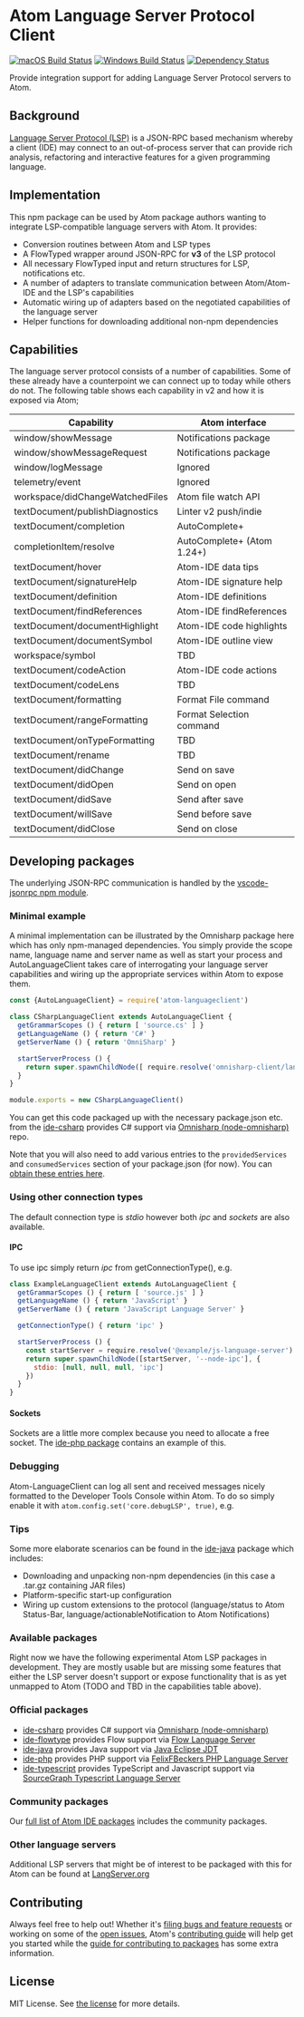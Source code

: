 # Atom Language Server Protocol Client

[![macOS Build Status](https://travis-ci.org/atom/atom-languageclient.svg?branch=master)](https://travis-ci.org/atom/atom-languageclient) [![Windows Build Status](https://ci.appveyor.com/api/projects/status/xibqpw9h3lya87xs/branch/master?svg=true
)](https://ci.appveyor.com/project/Atom/atom-languageclient/branch/master) [![Dependency Status](https://david-dm.org/atom/atom-languageclient.svg)](https://david-dm.org/atom/atom-languageclient)

Provide integration support for adding Language Server Protocol servers to Atom.

## Background

[Language Server Protocol (LSP)](https://microsoft.github.io/language-server-protocol/) is a JSON-RPC based mechanism whereby a client (IDE) may connect to an out-of-process server that can provide rich analysis, refactoring and interactive features for a given programming language.

## Implementation

This npm package can be used by Atom package authors wanting to integrate LSP-compatible language servers with Atom. It provides:

* Conversion routines between Atom and LSP types
* A FlowTyped wrapper around JSON-RPC for **v3** of the LSP protocol
* All necessary FlowTyped input and return structures for LSP, notifications etc.
* A number of adapters to translate communication between Atom/Atom-IDE and the LSP's capabilities
* Automatic wiring up of adapters based on the negotiated capabilities of the language server
* Helper functions for downloading additional non-npm dependencies

## Capabilities

The language server protocol consists of a number of capabilities. Some of these already have a counterpoint we can connect up to today while others do not.  The following table shows each capability in v2 and how it is exposed via Atom;

| Capability                      | Atom interface                |
|---------------------------------|-------------------------------|
| window/showMessage              | Notifications package         |
| window/showMessageRequest       | Notifications package         |
| window/logMessage               | Ignored                       |
| telemetry/event                 | Ignored                       |
| workspace/didChangeWatchedFiles | Atom file watch API           |
| textDocument/publishDiagnostics | Linter v2 push/indie          |
| textDocument/completion         | AutoComplete+                 |
| completionItem/resolve          | AutoComplete+ (Atom 1.24+)    |
| textDocument/hover              | Atom-IDE data tips            |
| textDocument/signatureHelp      | Atom-IDE signature help       |
| textDocument/definition         | Atom-IDE definitions          |
| textDocument/findReferences     | Atom-IDE findReferences       |
| textDocument/documentHighlight  | Atom-IDE code highlights      |
| textDocument/documentSymbol     | Atom-IDE outline view         |
| workspace/symbol                | TBD                           |
| textDocument/codeAction         | Atom-IDE code actions         |
| textDocument/codeLens           | TBD                           |
| textDocument/formatting         | Format File command           |
| textDocument/rangeFormatting    | Format Selection command      |
| textDocument/onTypeFormatting   | TBD                           |
| textDocument/rename             | TBD                           |
| textDocument/didChange          | Send on save                  |
| textDocument/didOpen            | Send on open                  |
| textDocument/didSave            | Send after save               |
| textDocument/willSave           | Send before save              |
| textDocument/didClose           | Send on close                 |

## Developing packages

The underlying JSON-RPC communication is handled by the [vscode-jsonrpc npm module](https://www.npmjs.com/package/vscode-jsonrpc).

### Minimal example

A minimal implementation can be illustrated by the Omnisharp package here which has only npm-managed dependencies.  You simply provide the scope name, language name and server name as well as start your process and AutoLanguageClient takes care of interrogating your language server capabilities and wiring up the appropriate services within Atom to expose them.

```javascript
const {AutoLanguageClient} = require('atom-languageclient')

class CSharpLanguageClient extends AutoLanguageClient {
  getGrammarScopes () { return [ 'source.cs' ] }
  getLanguageName () { return 'C#' }
  getServerName () { return 'OmniSharp' }

  startServerProcess () {
    return super.spawnChildNode([ require.resolve('omnisharp-client/languageserver/server') ])
  }
}

module.exports = new CSharpLanguageClient()
```

You can get this code packaged up with the necessary package.json etc. from the [ide-csharp](https://github.com/atom/ide-csharp) provides C# support via [Omnisharp (node-omnisharp)](https://github.com/OmniSharp/omnisharp-node-client) repo.

Note that you will also need to add various entries to the `providedServices` and `consumedServices` section of your package.json (for now).  You can [obtain these entries here](https://github.com/atom/ide-csharp/tree/master/package.json).

### Using other connection types

The default connection type is *stdio* however both *ipc* and *sockets* are also available.

#### IPC

To use ipc simply return *ipc* from getConnectionType(), e.g.

```javascript
class ExampleLanguageClient extends AutoLanguageClient {
  getGrammarScopes () { return [ 'source.js' ] }
  getLanguageName () { return 'JavaScript' }
  getServerName () { return 'JavaScript Language Server' }

  getConnectionType() { return 'ipc' }

  startServerProcess () {
    const startServer = require.resolve('@example/js-language-server')
    return super.spawnChildNode([startServer, '--node-ipc'], {
      stdio: [null, null, null, 'ipc']
    })
  }
}
```

#### Sockets

Sockets are a little more complex because you need to allocate a free socket. The [ide-php package](https://github.com/atom/ide-php/blob/master/lib/main.js) contains an example of this.

### Debugging

Atom-LanguageClient can log all sent and received messages nicely formatted to the Developer Tools Console within Atom. To do so simply enable it with `atom.config.set('core.debugLSP', true)`, e.g.


### Tips

Some more elaborate scenarios can be found in the [ide-java](https://github.com/atom/ide-java) package which includes:

* Downloading and unpacking non-npm dependencies (in this case a .tar.gz containing JAR files)
* Platform-specific start-up configuration
* Wiring up custom extensions to the protocol (language/status to Atom Status-Bar, language/actionableNotification to Atom Notifications)

### Available packages

Right now we have the following experimental Atom LSP packages in development. They are mostly usable but are missing some features that either the LSP server doesn't support or expose functionality that is as yet unmapped to Atom (TODO and TBD in the capabilities table above).

### Official packages

* [ide-csharp](https://github.com/atom/ide-csharp) provides C# support via [Omnisharp (node-omnisharp)](https://github.com/OmniSharp/omnisharp-node-client)
* [ide-flowtype](https://github.com/flowtype/ide-flowtype) provides Flow support via [Flow Language Server](https://github.com/flowtype/flow-language-server)
* [ide-java](https://github.com/atom/ide-java) provides Java support via [Java Eclipse JDT](https://github.com/eclipse/eclipse.jdt.ls)
* [ide-php](https://github.com/atom/ide-php) provides PHP support via [FelixFBeckers PHP Language Server](https://github.com/felixfbecker/php-language-server)
* [ide-typescript](https://github.com/atom/ide-typescript) provides TypeScript and Javascript support via [SourceGraph Typescript Language Server](https://github.com/sourcegraph/javascript-typescript-langserver)

### Community packages

Our [full list of Atom IDE packages](https://github.com/atom/atom-languageclient/wiki/List-of-Atom-packages-using-Atom-LanguageClient) includes the community packages.

### Other language servers

Additional LSP servers that might be of interest to be packaged with this for Atom can be found at [LangServer.org](http://langserver.org)

## Contributing

Always feel free to help out!  Whether it's [filing bugs and feature requests](https://github.com/atom/atom-languageclient/issues/new) or working on some of the [open issues](https://github.com/atom/atom-languageclient/issues), Atom's [contributing guide](https://github.com/atom/atom/blob/master/CONTRIBUTING.md) will help get you started while the [guide for contributing to packages](https://github.com/atom/atom/blob/master/docs/contributing-to-packages.md) has some extra information.

## License

MIT License.  See [the license](LICENSE.md) for more details.
